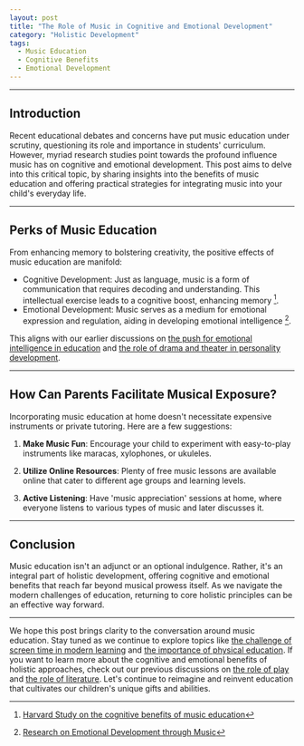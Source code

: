 ```yaml
---
layout: post
title: "The Role of Music in Cognitive and Emotional Development"
category: "Holistic Development"
tags: 
  - Music Education
  - Cognitive Benefits
  - Emotional Development
---
```

  
---

## Introduction 

Recent educational debates and concerns have put music education under scrutiny, questioning its role and importance in students' curriculum. However, myriad research studies point towards the profound influence music has on cognitive and emotional development. This post aims to delve into this critical topic, by sharing insights into the benefits of music education and offering practical strategies for integrating music into your child's everyday life.

---

## Perks of Music Education

From enhancing memory to bolstering creativity, the positive effects of music education are manifold:

- Cognitive Development: Just as language, music is a form of communication that requires decoding and understanding. This intellectual exercise leads to a cognitive boost, enhancing memory [^1^].
- Emotional Development: Music serves as a medium for emotional expression and regulation, aiding in developing emotional intelligence [^2^].

This aligns with our earlier discussions on [the push for emotional intelligence in education](/xedublog/holistic-development/the-push-for-emotional-intelligence-in-education.md) and [the role of drama and theater in personality development](/holistic-development/the-role-of-drama-and-theater-in-personality-development.md).

--- 

## How Can Parents Facilitate Musical Exposure?

Incorporating music education at home doesn't necessitate expensive instruments or private tutoring. Here are a few suggestions:

1. **Make Music Fun**: Encourage your child to experiment with easy-to-play instruments like maracas, xylophones, or ukuleles.

2. **Utilize Online Resources**: Plenty of free music lessons are available online that cater to different age groups and learning levels.

3. **Active Listening**: Have 'music appreciation' sessions at home, where everyone listens to various types of music and later discusses it. 

---

## Conclusion 

Music education isn't an adjunct or an optional indulgence. Rather, it's an integral part of holistic development, offering cognitive and emotional benefits that reach far beyond musical prowess itself. As we navigate the modern challenges of education, returning to core holistic principles can be an effective way forward. 

[^1^]: [Harvard Study on the cognitive benefits of music education](https://www.thecrimson.com/article/2018/2/20/music-education-benefits-study)
[^2^]: [Research on Emotional Development through Music](https://pubmed.ncbi.nlm.nih.gov/26228545/)

---

We hope this post brings clarity to the conversation around music education. Stay tuned as we continue to explore topics like [the challenge of screen time in modern learning](/xedublog/digital-transformation/the-challenge-of-screen-time-in-modern-learning.md) and [the importance of physical education](/holistic-development/the-importance-of-physical-education-in-schools.md). If you want to learn more about the cognitive and emotional benefits of holistic approaches, check out our previous discussions on [the role of play](/holistic-development/the-role-of-play-why-unstructured-time-matters.md) and [the role of literature](/holistic-development/the-role-of-literature-in-developing-empathy-and-worldview.md). Let's continue to reimagine and reinvent education that cultivates our children's unique gifts and abilities.